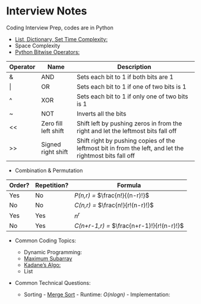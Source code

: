 # Interview Notes
Coding Interview Prep, codes are in Python
- [List, Dictionary, Set Time Complexity:](https://www.geeksforgeeks.org/complexity-cheat-sheet-for-python-operations/)
- Space Complexity
- [Python Bitwise Operators:](https://www.w3schools.com/python/python_operators.asp)

| Operator | Name | Description |
| ----------- | ----------- | ----------- |
| & | AND | Sets each bit to 1 if both bits are 1 |
| \| | OR | Sets each bit to 1 if one of two bits is 1 |
| ^ | XOR | Sets each bit to 1 if only one of two bits is 1 |
| ~ | NOT | Inverts all the bits |
| << | Zero fill left shift | Shift left by pushing zeros in from the right and let the leftmost bits fall off |
| >> | Signed right shift | Shift right by pushing copies of the leftmost bit in from the left, and let the rightmost bits fall off |

- Combination & Permutation

| Order? | Repetition? | Formula |
| ----------- | ----------- | ----------- |
| Yes | No | *P(n,r) =* $\frac{n!}{(n-r)!}$ |
| No | No | *C(n,r) =* $\frac{n!}{r!(n-r)!}$ |
| Yes | Yes | $n^r$ |
| No | Yes | *C(n+r-1,r) =* $\frac{n+r-1)!}{r!(n-r)!}$ |


- Common Coding Topics:
  - Dynamic Programming:
   - [Maximum Subarray](https://leetcode.com/problems/maximum-subarray/)
    - [Kadane’s Algo:](https://medium.com/@rsinghal757/kadanes-algorithm-dynamic-programming-how-and-why-does-it-work-3fd8849ed73d)
  - List

- Common Technical Questions:
  - Sorting
        - [Merge Sort](https://github.com/sydneyruan/interviews/blob/main/MergeSort.py)
        - Runtime: *O(nlogn)*
        - Implementation:
